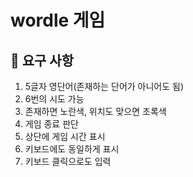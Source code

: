 # wordle 게임

## 👀 요구 사항
1. 5글자 영단어(존재하는 단어가 아니어도 됨)
2. 6번의 시도 가능
3. 존재하면 노란색, 위치도 맞으면 초록색
4. 게임 종료 판단
5. 상단에 게임 시간 표시
6. 키보드에도 동일하게 표시
7. 키보드 클릭으로도 입력
